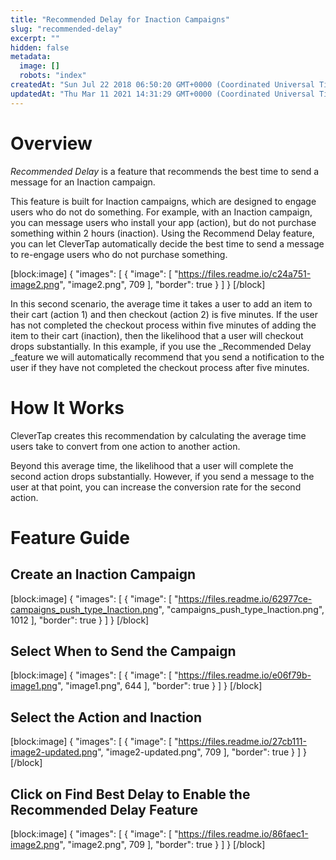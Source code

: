 ```yaml
---
title: "Recommended Delay for Inaction Campaigns"
slug: "recommended-delay"
excerpt: ""
hidden: false
metadata: 
  image: []
  robots: "index"
createdAt: "Sun Jul 22 2018 06:50:20 GMT+0000 (Coordinated Universal Time)"
updatedAt: "Thu Mar 11 2021 14:31:29 GMT+0000 (Coordinated Universal Time)"
---
```

# Overview

_Recommended Delay_ is a feature that recommends the best time to send a message for an Inaction campaign. 

This feature is built for Inaction campaigns, which are designed to engage users who do not do something. For example, with an Inaction campaign, you can message users who install your app (action), but do not purchase something within 2 hours (inaction). Using the Recommend Delay feature, you can let CleverTap automatically decide the best time to send a message to re-engage users who do not purchase something.

[block:image]
{
  "images": [
    {
      "image": [
        "https://files.readme.io/c24a751-image2.png",
        "image2.png",
        709
      ],
      "border": true
    }
  ]
}
[/block]


In this second scenario, the average time it takes a user to add an item to their cart (action 1) and then checkout (action 2) is five minutes. If the user has not completed the checkout process within five minutes of adding the item to their cart (inaction), then the likelihood that a user will checkout drops substantially. In this example, if you use the _Recommended Delay _feature we will automatically recommend that you send a notification to the user if they have not completed the checkout process after five minutes.

# How It Works

CleverTap creates this recommendation by calculating the average time users take to convert from one action to another action. 

Beyond this average time, the likelihood that a user will complete the second action drops substantially. However, if you send a message to the user at that point, you can increase the conversion rate for the second action.

# Feature Guide

## Create an Inaction Campaign

[block:image]
{
  "images": [
    {
      "image": [
        "https://files.readme.io/62977ce-campaigns_push_type_Inaction.png",
        "campaigns_push_type_Inaction.png",
        1012
      ],
      "border": true
    }
  ]
}
[/block]


## Select When to Send the Campaign

[block:image]
{
  "images": [
    {
      "image": [
        "https://files.readme.io/e06f79b-image1.png",
        "image1.png",
        644
      ],
      "border": true
    }
  ]
}
[/block]


## Select the Action and Inaction 

[block:image]
{
  "images": [
    {
      "image": [
        "https://files.readme.io/27cb111-image2-updated.png",
        "image2-updated.png",
        709
      ],
      "border": true
    }
  ]
}
[/block]


## Click on Find Best Delay to Enable the Recommended Delay Feature

[block:image]
{
  "images": [
    {
      "image": [
        "https://files.readme.io/86faec1-image2.png",
        "image2.png",
        709
      ],
      "border": true
    }
  ]
}
[/block]
